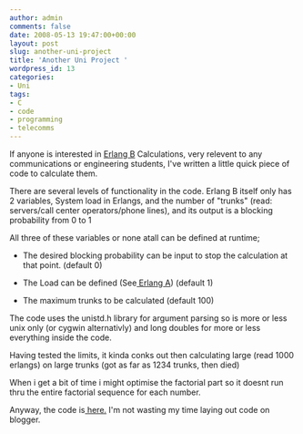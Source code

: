 ```yaml
---
author: admin
comments: false
date: 2008-05-13 19:47:00+00:00
layout: post
slug: another-uni-project
title: 'Another Uni Project '
wordpress_id: 13
categories:
- Uni
tags:
- C
- code
- programming
- telecomms
---
```


If anyone is interested in [Erlang B](http://en.wikipedia.org/wiki/Erlang-B) Calculations, very relevent to any communications or engineering students, I've written a little quick piece of code to calculate them.

There are several levels of functionality in the code.
Erlang B itself only has 2 variables,  System load in Erlangs, and the number of "trunks" (read: servers/call center operators/phone lines), and its output is a blocking probability from 0 to 1

All three of these variables or none atall can be defined at runtime;



	
  * The desired blocking probability can be input to stop the calculation at that point. (default 0)

	
  * The Load can be defined (See[ Erlang A](http://en.wikipedia.org/wiki/Erlang_unit)) (default 1)

	
  * The maximum trunks to be calculated (default 100)


The code uses the unistd.h library for argument parsing so is more or less unix only (or cygwin alternativly) and long doubles for more or less everything inside the code.

Having tested the limits, it kinda conks out then calculating large (read 1000 erlangs) on large trunks (got as far as 1234 trunks, then died)

When i get a bit of time i might optimise the factorial part so it doesnt run thru the entire factorial sequence for each number.

Anyway, the code is[ here.](http://andrewbolster.info/scraps/ErlangB.c) I'm not wasting my time laying out code on blogger.

